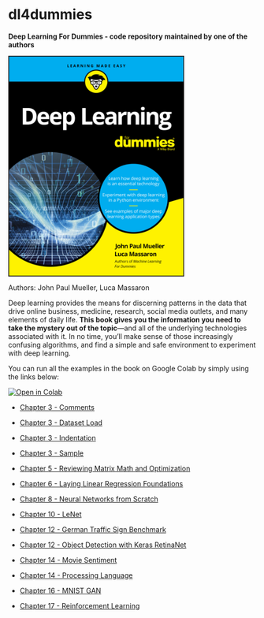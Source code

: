 # dl4dummies
**Deep Learning For Dummies - code repository maintained by one of the authors**

<a href="https://www.wiley.com/en-us/Deep+Learning+For+Dummies-p-9781119543039"><img src="Deep Learning For Dummies.jpg" alt="Deep Learning For Dummies Cover" height="448px" align="center"></a>

Authors: John Paul Mueller, Luca Massaron

Deep learning provides the means for discerning patterns in the data that drive online business, medicine, research, social media outlets, and many elements of daily life. **This book gives you the information you need to take the mystery out of the topic**—and all of the underlying technologies associated with it. In no time, you’ll make sense of those increasingly confusing algorithms, and find a simple and safe environment to experiment with deep learning.

You can run all the examples in the book on Google Colab by simply using the links below:

[![Open in Colab](https://colab.research.google.com/assets/colab-badge.svg)](https://github.com/lmassaron/dl4dummies)

+ [Chapter 3 - Comments](https://colab.research.google.com/github/lmassaron/dl4dummies/blob/master/DL4D_03_Comments.ipynb)

+ [Chapter 3 - Dataset Load](https://colab.research.google.com/github/lmassaron/dl4dummies/blob/master/DL4D_03_Dataset_Load.ipynb)

+ [Chapter 3 - Indentation](https://colab.research.google.com/github/lmassaron/dl4dummies/blob/master/DL4D_03_Indentation.ipynb)

+ [Chapter 3 - Sample](https://colab.research.google.com/github/lmassaron/dl4dummies/blob/master/DL4D_03_Sample.ipynb)

+ [Chapter 5 - Reviewing Matrix Math and Optimization](https://colab.research.google.com/github/lmassaron/dl4dummies/blob/master/DL4D_05_Reviewing_Matrix_Math_and_Optimization.ipynb)

+ [Chapter 6 - Laying Linear Regression Foundations](https://colab.research.google.com/github/lmassaron/dl4dummies/blob/master/DL4D_06_Laying_Linear_Regression_Foundations.ipynb)

+ [Chapter 8 - Neural Networks from Scratch](https://colab.research.google.com/github/lmassaron/dl4dummies/blob/master/DL4D_08_NN_From_Scratch.ipynb)

+ [Chapter 10 - LeNet](https://colab.research.google.com/github/lmassaron/dl4dummies/blob/master/DL4D_10_LeNet5.ipynb)

+ [Chapter 12 - German Traffic Sign Benchmark](https://colab.research.google.com/github/lmassaron/dl4dummies/blob/master/DL4D_12_German_Traffic_Sign_Benchmark.ipynb)

+ [Chapter 12 - Object Detection with Keras RetinaNet](https://colab.research.google.com/github/lmassaron/dl4dummies/blob/master/DL4D_13_object_detection_with_keras_retinanet.ipynb)

+ [Chapter 14 - Movie Sentiment](https://colab.research.google.com/github/lmassaron/dl4dummies/blob/master/DL4D_14_Movie_Sentiment.ipynb)

+ [Chapter 14 - Processing Language](https://colab.research.google.com/github/lmassaron/dl4dummies/blob/master/DL4D_14_Processing_Language.ipynb)

+ [Chapter 16 - MNIST GAN](https://colab.research.google.com/github/lmassaron/dl4dummies/blob/master/DL4D_16_MNIST_GAN.ipynb)

+ [Chapter 17 - Reinforcement Learning](https://colab.research.google.com/github/lmassaron/dl4dummies/blob/master/DL4D_17_Reinforcement_Learning.ipynb)
